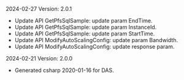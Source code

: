 2024-02-27 Version: 2.0.1
- Update API GetPfsSqlSample: update param EndTime.
- Update API GetPfsSqlSample: update param InstanceId.
- Update API GetPfsSqlSample: update param StartTime.
- Update API ModifyAutoScalingConfig: update param Bandwidth.
- Update API ModifyAutoScalingConfig: update response param.


2024-02-21 Version: 2.0.0
- Generated csharp 2020-01-16 for DAS.

